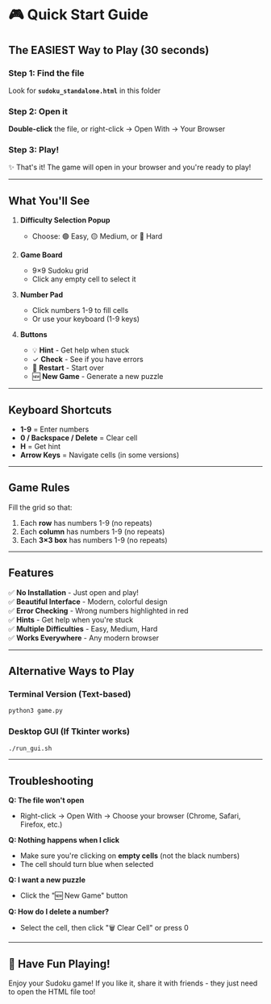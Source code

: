 # 🎮 Quick Start Guide

## The EASIEST Way to Play (30 seconds)

### Step 1: Find the file
Look for **`sudoku_standalone.html`** in this folder

### Step 2: Open it
**Double-click** the file, or right-click → Open With → Your Browser

### Step 3: Play!
✨ That's it! The game will open in your browser and you're ready to play!

---

## What You'll See

1. **Difficulty Selection Popup**
   - Choose: 🟢 Easy, 🟡 Medium, or 🔴 Hard

2. **Game Board**
   - 9×9 Sudoku grid
   - Click any empty cell to select it

3. **Number Pad**
   - Click numbers 1-9 to fill cells
   - Or use your keyboard (1-9 keys)

4. **Buttons**
   - 💡 **Hint** - Get help when stuck
   - ✓ **Check** - See if you have errors
   - 🔄 **Restart** - Start over
   - 🆕 **New Game** - Generate a new puzzle

---

## Keyboard Shortcuts

- **1-9** = Enter numbers
- **0 / Backspace / Delete** = Clear cell
- **H** = Get hint
- **Arrow Keys** = Navigate cells (in some versions)

---

## Game Rules

Fill the grid so that:
1. Each **row** has numbers 1-9 (no repeats)
2. Each **column** has numbers 1-9 (no repeats)  
3. Each **3×3 box** has numbers 1-9 (no repeats)

---

## Features

✅ **No Installation** - Just open and play!  
✅ **Beautiful Interface** - Modern, colorful design  
✅ **Error Checking** - Wrong numbers highlighted in red  
✅ **Hints** - Get help when you're stuck  
✅ **Multiple Difficulties** - Easy, Medium, Hard  
✅ **Works Everywhere** - Any modern browser  

---

## Alternative Ways to Play

### Terminal Version (Text-based)
```bash
python3 game.py
```

### Desktop GUI (If Tkinter works)
```bash
./run_gui.sh
```

---

## Troubleshooting

**Q: The file won't open**
- Right-click → Open With → Choose your browser (Chrome, Safari, Firefox, etc.)

**Q: Nothing happens when I click**
- Make sure you're clicking on **empty cells** (not the black numbers)
- The cell should turn blue when selected

**Q: I want a new puzzle**
- Click the "🆕 New Game" button

**Q: How do I delete a number?**
- Select the cell, then click "🗑️ Clear Cell" or press 0

---

## 🎉 Have Fun Playing!

Enjoy your Sudoku game! If you like it, share it with friends - they just need to open the HTML file too!

